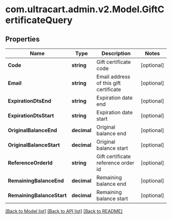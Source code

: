 
# com.ultracart.admin.v2.Model.GiftCertificateQuery

## Properties

Name | Type | Description | Notes
------------ | ------------- | ------------- | -------------
**Code** | **string** | Gift certificate code | [optional] 
**Email** | **string** | Email address of this gift certificate | [optional] 
**ExpirationDtsEnd** | **string** | Expiration date end | [optional] 
**ExpirationDtsStart** | **string** | Expiration date start | [optional] 
**OriginalBalanceEnd** | **decimal** | Original balance end | [optional] 
**OriginalBalanceStart** | **decimal** | Original balance start | [optional] 
**ReferenceOrderId** | **string** | Gift certificate reference order id | [optional] 
**RemainingBalanceEnd** | **decimal** | Remaining balance end | [optional] 
**RemainingBalanceStart** | **decimal** | Remaining balance start | [optional] 

[[Back to Model list]](../README.md#documentation-for-models)
[[Back to API list]](../README.md#documentation-for-api-endpoints)
[[Back to README]](../README.md)


